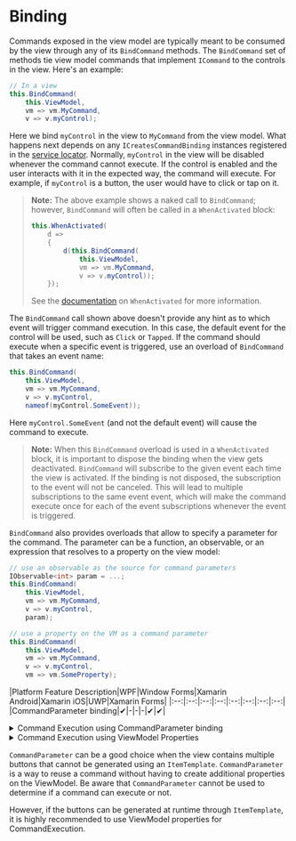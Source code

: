 # Binding

Commands exposed in the view model are typically meant to be consumed by the view through any of its `BindCommand` methods. The `BindCommand` set of methods tie view model commands that implement `ICommand` to the controls in the view. Here's an example:

```cs
// In a view
this.BindCommand(
    this.ViewModel,
    vm => vm.MyCommand,
    v => v.myControl); 
```

Here we bind `myControl` in the view to `MyCommand` from the view model. What happens next depends on any `ICreatesCommandBinding` instances registered in the [service locator](https://reactiveui.net/docs/handbook/dependency-inversion/). Normally, `myControl` in the view will be disabled whenever the command cannot execute. If the control is enabled and the user interacts with it in the expected way, the command will execute. For example, if `myControl` is a button, the user would have to click or tap on it.

> **Note:** The above example shows a naked call to `BindCommand`; however, `BindCommand` will often be called in a `WhenActivated` block:
> 
> ```cs
> this.WhenActivated(
>     d =>
>     {
>         d(this.BindCommand(
>             this.ViewModel,
>             vm => vm.MyCommand,
>             v => v.myControl));
>     });
> ```
> 
> See the [documentation](https://reactiveui.net/docs/handbook/when-activated/) on `WhenActivated` for more information.

The `BindCommand` call shown above doesn't provide any hint as to which event will trigger command execution. In this case, the default event for the control will be used, such as `Click` or `Tapped`. If the command should execute when a specific event is triggered, use an overload of `BindCommand` that takes an event name:

```cs
this.BindCommand(
    this.ViewModel,
    vm => vm.MyCommand,
    v => v.myControl,
    nameof(myControl.SomeEvent));
```

Here `myControl.SomeEvent` (and not the default event) will cause the command to execute.

> **Note:** When this `BindCommand` overload is used in a `WhenActivated` block, it is important to dispose the binding when the view gets deactivated. `BindCommand` will subscribe to the given event each time the view is activated. If the binding is not disposed, the subscription to the event will not be canceled. This will lead to multiple subscriptions to the same event event, which will make the command execute once for each of the event subscriptions whenever the event is triggered.

`BindCommand` also provides overloads that allow to specify a parameter for the command. The parameter can be a function, an observable, or an expression that resolves to a property on the view model:

```cs
// use an observable as the source for command parameters
IObservable<int> param = ...;
this.BindCommand(
    this.ViewModel,
    vm => vm.MyCommand,
    v => v.myControl,
    param);

// use a property on the VM as a command parameter
this.BindCommand(
    this.ViewModel,
    vm => vm.MyCommand,
    v => v.myControl,
    vm => vm.SomeProperty);
```

|Platform Feature Description|WPF|Window Forms|Xamarin Android|Xamarin iOS|UWP|Xamarin Forms|
|:--:|:--:|:--:|:--:|:--:|:--:|:--:|:--:|
|CommandParameter binding|&#x2714;|-|-|-|&#x2714;|&#x2714;|

<details><summary>Command Execution using CommandParameter binding</summary>

CommandParameter binds automatically to `TInput` in `ReactiveCommand<TInput, Unit>`

```xml
//In the view
<Button x:Name="FeedType"
    Content="Live Feed"
    CommandParameter="LiveFeed">
</Button>
```

```cs
 //In the code-behind file
 this.WhenActivated(disposableRegistration =>
 {
    this.BindCommand(ViewModel,
    viewModel => viewModel.ProcessFeed,
    view => view.FeedType)
    .DisposeWith(disposableRegistration);
 });

 //In the ViewModel
 public class MyViewModel
 {
    public ReactiveCommand<string, Unit> ProcessFeed { get; }
   
    public MyViewModel()
    {
        //Create a ReactiveCommand that accepts an input of type string.
        ProcessFeed = ReactiveCommand.Create<string>(x => FeedProcessor(x));
    }

    private void FeedProcessor(string feedType)
    {
        //Here feedType will be "LiveFeed"
    }
 }
 ```

</details>

<details><summary>Command Execution using ViewModel Properties</summary>

```xml
//In the view
<Button x:Name="FeedType"
    Content="Live Feed">
</Button>
```

```cs
 //In the code-behind file
 this.WhenActivated(disposableRegistration =>
 {
    this.BindCommand(ViewModel,
    viewModel => viewModel.ProcessFeed,
    view => view.FeedType)
    .DisposeWith(disposableRegistration);
 });

 //In the ViewModel
 public class MyViewModel
 {
    public ReactiveCommand<Unit, Unit> ProcessFeed { get; }

    private string _feedType;
    public string FeedType
    {
        get => _feedType;
        set => this.RaiseAndSetIfChanged(ref _feedType, value);
    }

    public MyViewModel()
    {
        //Create a ReactiveCommand that accepts an input of type string.
        ProcessFeed = ReactiveCommand.Create(FeedProcessor);
    }

    private void FeedProcessor()
    {
        var feedName = FeedType;
         //Here FeedType will be the value assigned when the ViewModel was created
    }
 }
 ```

</details>


`CommandParameter` can be a good choice when the view contains multiple buttons that cannot be generated using an `ItemTemplate`. 
`CommandParameter` is a way to reuse a command without having to create additional properties on the ViewModel. Be aware that `CommandParameter` cannot be used to determine if a command can execute or not.

However, if the buttons can be generated at runtime through `ItemTemplate`, it is highly recommended to use ViewModel properties for CommandExecution.
